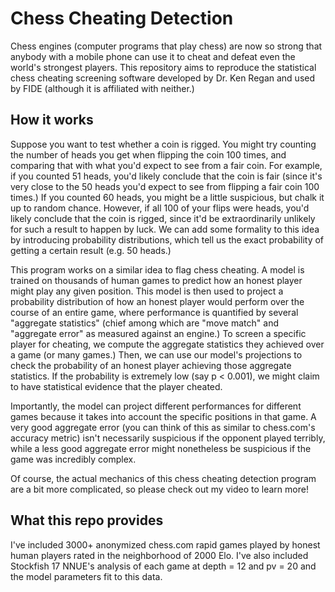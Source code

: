 # Chess Cheating Detection
 Chess engines (computer programs that play chess) are now so strong that anybody with a mobile phone can use it to cheat and defeat even the world's strongest players.  This repository aims to reproduce the statistical chess cheating screening software developed by Dr. Ken Regan and used by FIDE (although it is affiliated with neither.)  

## How it works 
 Suppose you want to test whether a coin is rigged.  You might try counting the number of heads you get when flipping the coin 100 times, and comparing that with what you'd expect to see from a fair coin.  For example, if you counted 51 heads, you'd likely conclude that the coin is fair (since it's very close to the 50 heads you'd expect to see from flipping a fair coin 100 times.)  If you counted 60 heads, you might be a little suspicious, but chalk it up to random chance.  However, if all 100 of your flips were heads, you'd likely conclude that the coin is rigged, since it'd be extraordinarily unlikely for such a result to happen by luck.  We can add some formality to this idea by introducing probability distributions, which tell us the exact probability of getting a certain result (e.g. 50 heads.)

 This program works on a similar idea to flag chess cheating.  A model is trained on thousands of human games to predict how an honest player might play any given position.  This model is then used to project a probability distribution of how an honest player would perform over the course of an entire game, where performance is quantified by several "aggregate statistics" (chief among which are "move match" and "aggregate error" as measured against an engine.)  To screen a specific player for cheating, we compute the aggregate statistics they achieved over a game (or many games.)  Then, we can use our model's projections to check the probability of an honest player achieving those aggregate statistics.  If the probability is extremely low (say p < 0.001), we might claim to have statistical evidence that the player cheated.

 Importantly, the model can project different performances for different games because it takes into account the specific positions in that game.  A very good aggregate error (you can think of this as similar to chess.com's accuracy metric) isn't necessarily suspicious if the opponent played terribly, while a less good aggregate error might nonetheless be suspicious if the game was incredibly complex.  

 Of course, the actual mechanics of this chess cheating detection program are a bit more complicated, so please check out my video to learn more!

## What this repo provides
 I've included 3000+ anonymized chess.com rapid games played by honest human players rated in the neighborhood of 2000 Elo.  I've also included Stockfish 17 NNUE's analysis of each game at depth = 12 and pv = 20 and the model parameters fit to this data.
 
